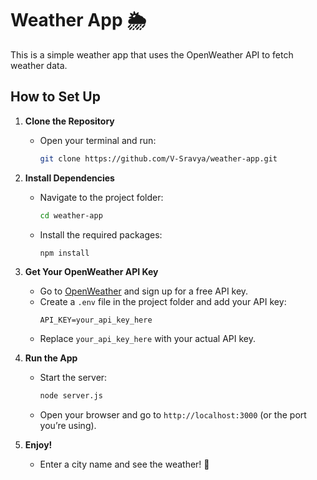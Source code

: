 # Weather App 🌦️

This is a simple weather app that uses the OpenWeather API to fetch weather data.

## How to Set Up

1. **Clone the Repository**
   - Open your terminal and run:
     ```bash
     git clone https://github.com/V-Sravya/weather-app.git
     ```

2. **Install Dependencies**
   - Navigate to the project folder:
     ```bash
     cd weather-app
     ```
   - Install the required packages:
     ```bash
     npm install
     ```

3. **Get Your OpenWeather API Key**
   - Go to [OpenWeather](https://openweathermap.org/api) and sign up for a free API key.
   - Create a `.env` file in the project folder and add your API key:
     ```
     API_KEY=your_api_key_here
     ```
   - Replace `your_api_key_here` with your actual API key.

4. **Run the App**
   - Start the server:
     ```bash
     node server.js
     ```
   - Open your browser and go to `http://localhost:3000` (or the port you’re using).

5. **Enjoy!**
   - Enter a city name and see the weather! 🌈
